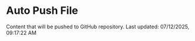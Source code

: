 # Auto Push File

Content that will be pushed to GitHub repository.
Last updated: 07/12/2025, 09:17:22 AM